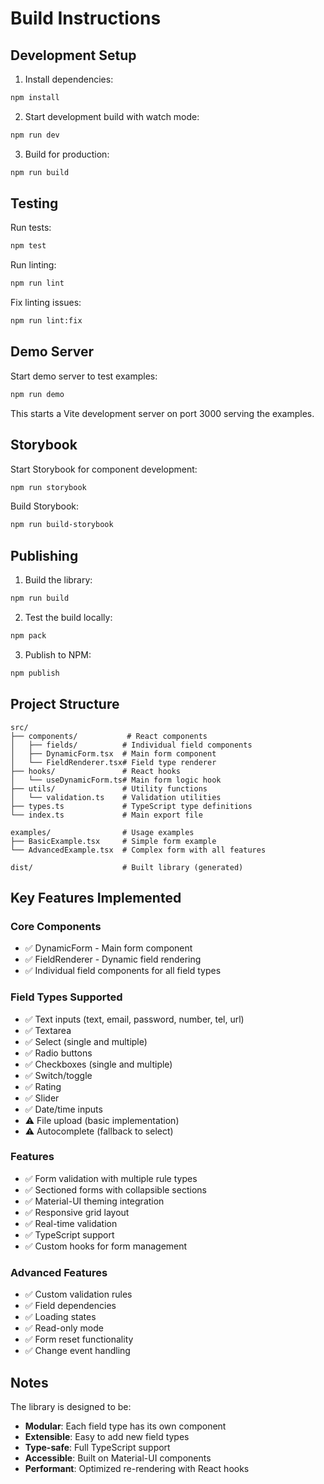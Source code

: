 # Build Instructions

## Development Setup

1. Install dependencies:
```bash
npm install
```

2. Start development build with watch mode:
```bash
npm run dev
```

3. Build for production:
```bash
npm run build
```

## Testing

Run tests:
```bash
npm test
```

Run linting:
```bash
npm run lint
```

Fix linting issues:
```bash
npm run lint:fix
```

## Demo Server

Start demo server to test examples:
```bash
npm run demo
```

This starts a Vite development server on port 3000 serving the examples.

## Storybook

Start Storybook for component development:
```bash
npm run storybook
```

Build Storybook:
```bash
npm run build-storybook
```

## Publishing

1. Build the library:
```bash
npm run build
```

2. Test the build locally:
```bash
npm pack
```

3. Publish to NPM:
```bash
npm publish
```

## Project Structure

```
src/
├── components/           # React components
│   ├── fields/          # Individual field components
│   ├── DynamicForm.tsx  # Main form component
│   └── FieldRenderer.tsx# Field type renderer
├── hooks/               # React hooks
│   └── useDynamicForm.ts# Main form logic hook
├── utils/               # Utility functions
│   └── validation.ts    # Validation utilities
├── types.ts             # TypeScript type definitions
└── index.ts             # Main export file

examples/                # Usage examples
├── BasicExample.tsx     # Simple form example
└── AdvancedExample.tsx  # Complex form with all features

dist/                    # Built library (generated)
```

## Key Features Implemented

### Core Components
- ✅ DynamicForm - Main form component
- ✅ FieldRenderer - Dynamic field rendering
- ✅ Individual field components for all field types

### Field Types Supported
- ✅ Text inputs (text, email, password, number, tel, url)
- ✅ Textarea
- ✅ Select (single and multiple)
- ✅ Radio buttons
- ✅ Checkboxes (single and multiple)
- ✅ Switch/toggle
- ✅ Rating
- ✅ Slider
- ✅ Date/time inputs
- ⚠️  File upload (basic implementation)
- ⚠️  Autocomplete (fallback to select)

### Features
- ✅ Form validation with multiple rule types
- ✅ Sectioned forms with collapsible sections
- ✅ Material-UI theming integration
- ✅ Responsive grid layout
- ✅ Real-time validation
- ✅ TypeScript support
- ✅ Custom hooks for form management

### Advanced Features
- ✅ Custom validation rules
- ✅ Field dependencies
- ✅ Loading states
- ✅ Read-only mode
- ✅ Form reset functionality
- ✅ Change event handling

## Notes

The library is designed to be:
- **Modular**: Each field type has its own component
- **Extensible**: Easy to add new field types
- **Type-safe**: Full TypeScript support
- **Accessible**: Built on Material-UI components
- **Performant**: Optimized re-rendering with React hooks
